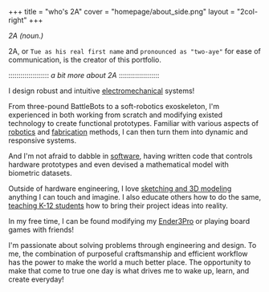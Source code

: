 +++
title = "who's 2A"
cover = "homepage/about_side.png"
layout = "2col-right"
+++

*2A (noun.)*

2A, or `Tue as his real first name` and `pronounced as "two-aye"` for ease of communication, is the creator of this portfolio.

:::::::::::::::::::: *a bit more about 2A* ::::::::::::::::::::

I design robust and intuitive [electromechanical](/tags/hardware/) systems!

From three-pound BattleBots to a soft-robotics exoskeleton, I'm experienced in both working from scratch and modifying existed technology to create functional prototypes. Familiar with various aspects of [robotics](/tags/robotics/) and [fabrication](/tags/fabrication/) methods, I can then turn them into dynamic and responsive systems. 

And I'm not afraid to dabble in [software](/tags/software), having written code that controls hardware prototypes and even devised a mathematical model with biometric datasets.

Outside of hardware engineering, I love [sketching and 3D modeling](/tags/3d-design) anything I can touch and imagine. I also educate others how to do the same, [teaching K-12 students](/tags/teaching/) how to bring their project ideas into reality.

In my free time, I can be found modifying my [Ender3Pro](/tags/ender3pro/) or playing board games with friends!

I'm passionate about solving problems through engineering and design. To me, the combination of purposeful craftsmanship and efficient workflow has the power to make the world a much better place. The opportunity to make that come to true one day is what drives me to wake up, learn, and create everyday!